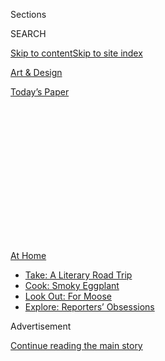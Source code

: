 <div id="app">

<div>

<div>

<div>

<div class="NYTAppHideMasthead css-1q2w90k e1suatyy0">

<div class="section css-ui9rw0 e1suatyy2">

<div class="css-eph4ug er09x8g0">

<div class="css-6n7j50">

</div>

<span class="css-1dv1kvn">Sections</span>

<div class="css-10488qs">

<span class="css-1dv1kvn">SEARCH</span>

</div>

[Skip to content](#site-content)[Skip to site index](#site-index)

</div>

<div id="masthead-section-label" class="css-1wr3we4 eaxe0e00">

[Art &
Design](https://www.nytimes3xbfgragh.onion/section/arts/design)

</div>

<div class="css-10698na e1huz5gh0">

</div>

</div>

<div id="masthead-bar-one" class="section hasLinks css-15hmgas e1csuq9d3">

<div class="css-uqyvli e1csuq9d0">

</div>

<div class="css-1uqjmks e1csuq9d1">

</div>

<div class="css-9e9ivx">

[](https://myaccount.nytimes3xbfgragh.onion/auth/login?response_type=cookie&client_id=vi)

</div>

<div class="css-1bvtpon e1csuq9d2">

[Today’s
Paper](https://www.nytimes3xbfgragh.onion/section/todayspaper)

</div>

</div>

</div>

</div>

<div data-aria-hidden="false">

<div id="site-content" data-role="main">

<div>

<div class="css-1aor85t" style="opacity:0.000000001;z-index:-1;visibility:hidden">

<div class="css-1hqnpie">

<div class="css-epjblv">

<span class="css-17xtcya">[Art &
Design](/section/arts/design)</span><span class="css-x15j1o">|</span><span class="css-fwqvlz">Sotheby’s
Reports $2.5 Billion in
Sales</span>

</div>

<div class="css-k008qs">

<div class="css-1iwv8en">

<span class="css-18z7m18"></span>

<div>

</div>

</div>

<span class="css-1n6z4y">https://nyti.ms/2XmjQKv</span>

<div class="css-1705lsu">

<div class="css-4xjgmj">

<div class="css-4skfbu" data-role="toolbar" data-aria-label="Social Media Share buttons, Save button, and Comments Panel with current comment count" data-testid="share-tools">

  - 
  - 
  - 
  - 
    
    <div class="css-6n7j50">
    
    </div>

  - 

</div>

</div>

</div>

</div>

</div>

</div>

<div id="NYT_TOP_BANNER_REGION" class="css-13pd83m">

<div>

<div id="maps-athome-menu" class="section interactive-content interactive-size-medium css-1edisqu">

<div class="css-17ih8de interactive-body">

<div class="at-home-nav__innerContainer">

<div class="at-home-nav__title">

[At
Home](https://www.nytimes3xbfgragh.onion/spotlight/at-home?action=click&pgtype=Article&state=default&region=TOP_BANNER&context=at_home_menu)

</div>

  - [Take: A Literary Road
    Trip](https://www.nytimes3xbfgragh.onion/2020/07/28/books/time-for-a-literary-road-trip.html?action=click&pgtype=Article&state=default&region=TOP_BANNER&context=at_home_menu)
  - [Cook: Smoky
    Eggplant](https://www.nytimes3xbfgragh.onion/2020/07/29/magazine/bored-with-your-home-cooking-some-smoky-eggplant-will-fix-that.html?action=click&pgtype=Article&state=default&region=TOP_BANNER&context=at_home_menu)
  - [Look Out: For
    Moose](https://www.nytimes3xbfgragh.onion/2020/07/27/travel/moose-michigan-isle-royale.html?action=click&pgtype=Article&state=default&region=TOP_BANNER&context=at_home_menu)
  - [Explore: Reporters’
    Obsessions](https://www.nytimes3xbfgragh.onion/interactive/2020/at-home/even-more-reporters-editors-diaries-lists-recommendations.html?action=click&pgtype=Article&state=default&region=TOP_BANNER&context=at_home_menu)

</div>

</div>

</div>

</div>

</div>

<div id="top-wrapper" class="css-1sy8kpn">

<div id="top-slug" class="css-l9onyx">

Advertisement

</div>

[Continue reading the main
story](#after-top)

<div class="ad top-wrapper" style="text-align:center;height:100%;display:block;min-height:250px">

<div id="top" class="place-ad" data-position="top" data-size-key="top">

</div>

</div>

<div id="after-top">

</div>

</div>

<div>

<div id="sponsor-wrapper" class="css-1hyfx7x">

<div id="sponsor-slug" class="css-19vbshk">

Supported by

</div>

[Continue reading the main
story](#after-sponsor)

<div id="sponsor" class="ad sponsor-wrapper" style="text-align:center;height:100%;display:block">

</div>

<div id="after-sponsor">

</div>

</div>

<div class="css-186x18t">

</div>

<div class="css-1vkm6nb ehdk2mb0">

# Sotheby’s Reports $2.5 Billion in Sales

</div>

The auction house says that figure reflects a “resilient” market amid
the coronavirus. But it represents a 25 percent decrease in auction
sales, analysts say.

<div class="css-79elbk" data-testid="photoviewer-wrapper">

<div class="css-z3e15g" data-testid="photoviewer-wrapper-hidden">

</div>

<div class="css-1a48zt4 ehw59r15" data-testid="photoviewer-children">

![<span class="css-16f3y1r e13ogyst0" data-aria-hidden="true">A Richter
painting at a preview for “Rembrandt to Richter,” a Sotheby’s sale last
week which was technically the first major live offering in London since
the coronavirus
lockdown.</span><span class="css-cnj6d5 e1z0qqy90" itemprop="copyrightHolder"><span class="css-1ly73wi e1tej78p0">Credit...</span><span><span>Dylan
Martinez/Reuters</span></span></span>](https://static01.graylady3jvrrxbe.onion/images/2020/08/03/arts/03sothebys-item1/merlin_174893130_1ccab391-c36b-422c-a050-7fbfd43e0b1e-articleLarge.jpg?quality=75&auto=webp&disable=upscale)

</div>

</div>

<div class="css-18e8msd">

<div class="css-vp77d3 epjyd6m0">

<div class="css-1baulvz">

By <span class="css-1baulvz last-byline" itemprop="name">Scott
Reyburn</span>

</div>

</div>

  - Aug. 3,
    2020

  - 
    
    <div class="css-4xjgmj">
    
    <div class="css-d8bdto" data-role="toolbar" data-aria-label="Social Media Share buttons, Save button, and Comments Panel with current comment count" data-testid="share-tools">
    
      - 
      - 
      - 
      - 
        
        <div class="css-6n7j50">
        
        </div>
    
      - 
    
    </div>
    
    </div>

</div>

</div>

<div class="section meteredContent css-1r7ky0e" name="articleBody" itemprop="articleBody">

<div class="css-1fanzo5 StoryBodyCompanionColumn">

<div class="css-53u6y8">

Sotheby’s, the international auction house bought in 2019 by the
telecommunications magnate [Patrick
Drahi](https://www.nytimes3xbfgragh.onion/2019/06/17/business/sothebys-patrick-drahi-bidfair.html),
reported Monday that it has sold $2.5 billion of art and collectibles so
far this year.

The figures include more than $285 million from online-only auctions and
$575 million in private sales. “The art and luxury markets have proven
to be incredibly resilient, and demand for quality across categories is
unabated,” Charles F. Stewart, Sotheby’s chief executive, said in the
statement, acknowledging the challenge of selling
[high-end](https://www.nytimes3xbfgragh.onion/2020/07/10/your-money/auctions-wealth-coronavirus.html)inventory
during the coronavirus pandemic.

As a privately held company — like its rival international auction
houses Christie’s, Phillips and Bonhams — Sotheby’s is under no
obligation to release sales figures. It did not divulge in its official
release **** how these figures compared to the same seven-month period
**** last year, nor what profit or loss the company made.

According to data independently compiled by [Pi-eX](https://pi-ex.co/),
a London-based art market analytics company, Sotheby’s sales from
relatively low-value online-only auctions from January through July were
up 540 percent this year, but [live
auctions](https://www.nytimes3xbfgragh.onion/2020/05/29/arts/design/sothebys-remote-auctions-coronavirus.html)
of $1.6 billion were down 42 percent, resulting in an overall fall of 25
percent in auction sales. Christie’s equivalent [online and
live](https://www.nytimes3xbfgragh.onion/2020/07/10/arts/design/christies-auction.html)
sales declined by 53 percent, according to Pi-eX.

</div>

</div>

<div class="css-1fanzo5 StoryBodyCompanionColumn">

<div class="css-53u6y8">

“Auction houses release detailed sales information to remind, at times
like this, buyers and consignors that the art market is open for
business,” said Doug Woodham, a former Christie’s president of the
Americas who is now a managing partner of the New York-based company Art
Fiduciary Advisors. “It’s impressive how Sotheby’s has been able to
scrabble together so many sales. Because they’re owned by a telecoms
magnate, they seemed to innovate faster than their competitors.”

The art market, like so much of the global economy, has been profoundly
affected by the Covid-19 crisis. Numerous art fairs and auctions have
been either canceled or converted to an online-only format. So far this
year, Sotheby’s has held more than 180 online auctions, including the
single-lot sale in May of a pair of Michael Jordan’s [game-worn Nike
sneakers](https://www.nytimes3xbfgragh.onion/2020/05/18/sports/air-jordan-sneakers-auction-record.html),
which sold for $560,000, more than three times the pre-sale
estimate.

<div class="css-79elbk" data-testid="photoviewer-wrapper">

<div class="css-z3e15g" data-testid="photoviewer-wrapper-hidden">

</div>

<div class="css-1a48zt4 ehw59r15" data-testid="photoviewer-children">

<div class="css-zgakxe erfvjey0">

<span class="css-1ly73wi e1tej78p0">Image</span>

<div class="css-zjzyr8">

<div data-testid="lazyimage-container" style="height:549.0666666666667px">

</div>

</div>

</div>

<span class="css-16f3y1r e13ogyst0" data-aria-hidden="true">Patrick
Drahi, whose BidFair USA acquired Sotheby’s last year in a leveraged
buyout for $3.7
billion.</span><span class="css-cnj6d5 e1z0qqy90" itemprop="copyrightHolder"><span class="css-1ly73wi e1tej78p0">Credit...</span><span>Pool
photo by Ian Langsdon</span></span>

</div>

</div>

“Sotheby’s has been the major innovator in applying digital technologies
into the auction space,” said Daniel Langer, the chief executive of the
luxury strategy consultancy Équité.

In recent years, live evening auctions of high-value Impressionist,
modern and contemporary art have been the prime revenue generators for
international auction houses. Sotheby’s canceled its marquee May evening
sales in New York, which last year grossed $692 million. These were
replaced in June by a new high-tech hybrid “[multicamera global
livestream”](https://www.nytimes3xbfgragh.onion/2020/06/30/arts/design/sothebys-online-auction.html)
auction that took in $363.2 million.

</div>

</div>

<div class="css-1fanzo5 StoryBodyCompanionColumn">

<div class="css-53u6y8">

“The growth of online sales is impressive, but the key issue for
Sotheby’s as well as the other auction houses is the drop in revenue
from live auctions,” said Christine Bouron, the chief executive of
Pi-eX. “Online sales on average still bring much lower revenue.”

Mr. Drahi’s BidFair USA acquired Sotheby’s last year in a leveraged
buyout for $3.7 billion, [borrowing $1.1
billion](https://www.gazette-drouot.com/article/the-new-sotheby-s-is-coming/11785)
to finance the acquisition. Before the pandemic reduced turnover from
live sales, the 276-year-old auction house had a net [loss of $71.2
million](https://www.sothebys.com/content/dam/sothebys/PDFs/Sothebys-Annual-Report-12.31.2019.pdf)
last year. Mr. Drahi, who has a reputation for cost-cutting, reassured
investors he would reach at least [$66 million in
savings](https://www.bloomberg.com/news/articles/2019-11-01/billionaire-s-light-touch-approach-at-sotheby-s-faces-first-test),
Bloomberg News has reported.

“Every major auction house has huge infrastructure costs associated with
running their business,” said Mr. Woodham, the former Christie’s
executive. “Because so many of these costs are fixed in the short term,
when revenue declines, say 30 percent, profits plummet much more.”

</div>

</div>

</div>

<div>

</div>

<div>

</div>

<div>

</div>

<div>

<div id="bottom-wrapper" class="css-1ede5it">

<div id="bottom-slug" class="css-l9onyx">

Advertisement

</div>

[Continue reading the main
story](#after-bottom)

<div id="bottom" class="ad bottom-wrapper" style="text-align:center;height:100%;display:block;min-height:90px">

</div>

<div id="after-bottom">

</div>

</div>

</div>

</div>

</div>

## Site Index

<div>

</div>

## Site Information Navigation

  - [© <span>2020</span> <span>The New York Times
    Company</span>](https://help.nytimes3xbfgragh.onion/hc/en-us/articles/115014792127-Copyright-notice)

<!-- end list -->

  - [NYTCo](https://www.nytco.com/)
  - [Contact
    Us](https://help.nytimes3xbfgragh.onion/hc/en-us/articles/115015385887-Contact-Us)
  - [Work with us](https://www.nytco.com/careers/)
  - [Advertise](https://nytmediakit.com/)
  - [T Brand Studio](http://www.tbrandstudio.com/)
  - [Your Ad
    Choices](https://www.nytimes3xbfgragh.onion/privacy/cookie-policy#how-do-i-manage-trackers)
  - [Privacy](https://www.nytimes3xbfgragh.onion/privacy)
  - [Terms of
    Service](https://help.nytimes3xbfgragh.onion/hc/en-us/articles/115014893428-Terms-of-service)
  - [Terms of
    Sale](https://help.nytimes3xbfgragh.onion/hc/en-us/articles/115014893968-Terms-of-sale)
  - [Site
    Map](https://spiderbites.nytimes3xbfgragh.onion)
  - [Help](https://help.nytimes3xbfgragh.onion/hc/en-us)
  - [Subscriptions](https://www.nytimes3xbfgragh.onion/subscription?campaignId=37WXW)

</div>

</div>

</div>

</div>
